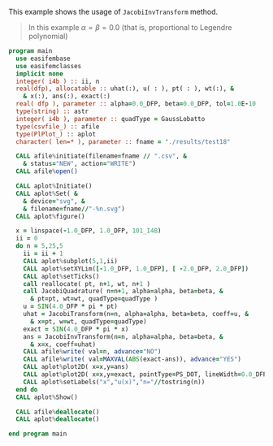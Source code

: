 This example shows the usage of `JacobiInvTransform` method.

> In this example $\alpha=\beta=0.0$ (that is, proportional to Legendre polynomial)

```fortran
program main
  use easifembase
  use easifemclasses
  implicit none
  integer( i4b ) :: ii, n
  real(dfp), allocatable :: uhat(:), u( : ), pt( : ), wt(:), &
    & x(:), ans(:), exact(:)
  real( dfp ), parameter :: alpha=0.0_DFP, beta=0.0_DFP, tol=1.0E-10
  type(string) :: astr
  integer( i4b ), parameter :: quadType = GaussLobatto
  type(csvfile_) :: afile
  type(PlPlot_) :: aplot
  character( len=* ), parameter :: fname = "./results/test18"
```

```fortran title "Open file"
  CALL afile%initiate(filename=fname // ".csv", &
    & status="NEW", action="WRITE")
  CALL afile%open()
```

```fortran title "Plot settings"
  CALL aplot%Initiate()
  CALL aplot%Set( &
    & device="svg", &
    & filename=fname//"-%n.svg")
  CALL aplot%figure()
```

```fortran title "Test"
  x = linspace(-1.0_DFP, 1.0_DFP, 101_I4B)
  ii = 0
  do n = 5,25,5
    ii = ii + 1
    CALL aplot%subplot(5,1,ii)
    CALL aplot%setXYLim([-1.0_DFP, 1.0_DFP], [ -2.0_DFP, 2.0_DFP])
    CALL aplot%setTicks()
    call reallocate( pt, n+1, wt, n+1 )
    call JacobiQuadrature( n=n+1, alpha=alpha, beta=beta, &
      & pt=pt, wt=wt, quadType=quadType )
    u = SIN(4.0_DFP * pi * pt)
    uhat = JacobiTransform(n=n, alpha=alpha, beta=beta, coeff=u, &
      & x=pt, w=wt, quadType=quadType)
    exact = SIN(4.0_DFP * pi * x)
    ans = JacobiInvTransform(n=n, alpha=alpha, beta=beta, &
      & x=x, coeff=uhat)
    CALL afile%write( val=n, advance="NO")
    CALL afile%write( val=MAXVAL(ABS(exact-ans)), advance="YES")
    CALL aplot%plot2D( x=x,y=ans)
    CALL aplot%plot2D( x=x,y=exact, pointType=PS_DOT, lineWidth=0.0_DFP )
    CALL aplot%setLabels("x","u(x)","n="//tostring(n))
  end do
  CALL aplot%Show()
```

```fortran
  CALL afile%deallocate()
  CALL aplot%deallocate()
```

```fortran
end program main
```
